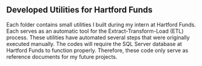 ## Developed Utilities for Hartford Funds 

Each folder contains small utilities I built during my intern at Hartford Funds. Each serves as an automatic tool for the Extract-Transform-Load (ETL) process. These utilities have automated several steps that were originally executed manually. The codes will require the SQL Server database at Hartford Funds to function properly. Therefore, these code only serve as reference documents for my future projects. 
